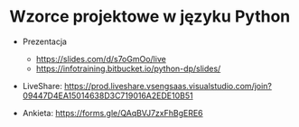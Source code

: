 # Wzorce projektowe w języku Python

* Prezentacja 
  * https://slides.com/d/s7oGmOo/live
  * https://infotraining.bitbucket.io/python-dp/slides/

* LiveShare: https://prod.liveshare.vsengsaas.visualstudio.com/join?09447D4EA15014638D3C719016A2EDE10B51

* Ankieta: https://forms.gle/QAqBVJ7zxFhBgERE6
